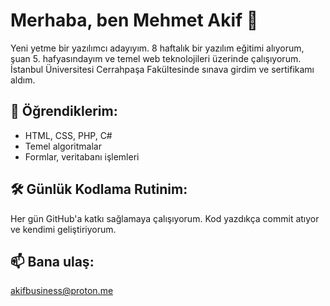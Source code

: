 # Merhaba, ben Mehmet Akif 👋

Yeni yetme bir yazılımcı adayıyım. 8 haftalık bir yazılım eğitimi alıyorum, şuan 5. hafyasındayım ve temel web teknolojileri üzerinde çalışıyorum.  
İstanbul Üniversitesi Cerrahpaşa Fakültesinde sınava girdim ve sertifikamı aldım.

## 🚀 Öğrendiklerim:
- HTML, CSS, PHP, C#
- Temel algoritmalar
- Formlar, veritabanı işlemleri

## 🛠️ Günlük Kodlama Rutinim:
Her gün GitHub'a katkı sağlamaya çalışıyorum. Kod yazdıkça commit atıyor ve kendimi geliştiriyorum.

## 📫 Bana ulaş:
akifbusiness@proton.me
